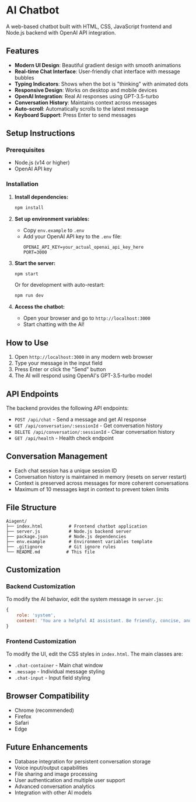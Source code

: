 # AI Chatbot

A web-based chatbot built with HTML, CSS, JavaScript frontend and Node.js backend with OpenAI API integration.

## Features

- **Modern UI Design**: Beautiful gradient design with smooth animations
- **Real-time Chat Interface**: User-friendly chat interface with message bubbles
- **Typing Indicators**: Shows when the bot is "thinking" with animated dots
- **Responsive Design**: Works on desktop and mobile devices
- **OpenAI Integration**: Real AI responses using GPT-3.5-turbo
- **Conversation History**: Maintains context across messages
- **Auto-scroll**: Automatically scrolls to the latest message
- **Keyboard Support**: Press Enter to send messages

## Setup Instructions

### Prerequisites
- Node.js (v14 or higher)
- OpenAI API key

### Installation

1. **Install dependencies:**
   ```bash
   npm install
   ```

2. **Set up environment variables:**
   - Copy `env.example` to `.env`
   - Add your OpenAI API key to the `.env` file:
     ```
     OPENAI_API_KEY=your_actual_openai_api_key_here
     PORT=3000
     ```

3. **Start the server:**
   ```bash
   npm start
   ```
   Or for development with auto-restart:
   ```bash
   npm run dev
   ```

4. **Access the chatbot:**
   - Open your browser and go to `http://localhost:3000`
   - Start chatting with the AI!

## How to Use

1. Open `http://localhost:3000` in any modern web browser
2. Type your message in the input field
3. Press Enter or click the "Send" button
4. The AI will respond using OpenAI's GPT-3.5-turbo model

## API Endpoints

The backend provides the following API endpoints:

- `POST /api/chat` - Send a message and get AI response
- `GET /api/conversation/:sessionId` - Get conversation history
- `DELETE /api/conversation/:sessionId` - Clear conversation history
- `GET /api/health` - Health check endpoint

## Conversation Management

- Each chat session has a unique session ID
- Conversation history is maintained in memory (resets on server restart)
- Context is preserved across messages for more coherent conversations
- Maximum of 10 messages kept in context to prevent token limits

## File Structure

```
Aiagent/
├── index.html          # Frontend chatbot application
├── server.js           # Node.js backend server
├── package.json        # Node.js dependencies
├── env.example         # Environment variables template
├── .gitignore          # Git ignore rules
└── README.md          # This file
```

## Customization

### Backend Customization

To modify the AI behavior, edit the system message in `server.js`:

```javascript
{
    role: 'system',
    content: 'You are a helpful AI assistant. Be friendly, concise, and helpful in your responses.'
}
```

### Frontend Customization

To modify the UI, edit the CSS styles in `index.html`. The main classes are:
- `.chat-container` - Main chat window
- `.message` - Individual message styling
- `.chat-input` - Input field styling

## Browser Compatibility

- Chrome (recommended)
- Firefox
- Safari
- Edge

## Future Enhancements

- Database integration for persistent conversation storage
- Voice input/output capabilities
- File sharing and image processing
- User authentication and multiple user support
- Advanced conversation analytics
- Integration with other AI models 